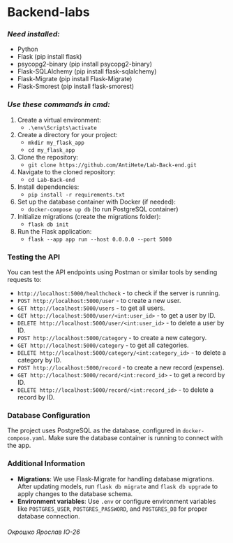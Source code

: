 # Backend-labs

### *Need installed:* 
- Python
- Flask (pip install flask)
- psycopg2-binary (pip install psycopg2-binary)
- Flask-SQLAlchemy (pip install flask-sqlalchemy)
- Flask-Migrate (pip install Flask-Migrate)
- Flask-Smorest (pip install flask-smorest)

### *Use these commands in cmd:*
1. Create a virtual environment:
   - `.\env\Scripts\activate`
2. Create a directory for your project:
   - `mkdir my_flask_app`
   - `cd my_flask_app`
3. Clone the repository:
   - `git clone https://github.com/AntiHete/Lab-Back-end.git`
4. Navigate to the cloned repository:
   - `cd Lab-Back-end` 
5. Install dependencies:
   - `pip install -r requirements.txt`
6. Set up the database container with Docker (if needed):
   - `docker-compose up db` (to run PostgreSQL container)
7. Initialize migrations (create the migrations folder):
   - `flask db init`
8. Run the Flask application:
   - `flask --app app run --host 0.0.0.0 --port 5000` 

### Testing the API
You can test the API endpoints using Postman or similar tools by sending requests to:

- `http://localhost:5000/healthcheck` - to check if the server is running.
- `POST http://localhost:5000/user` - to create a new user.
- `GET http://localhost:5000/users` - to get all users.
- `GET http://localhost:5000/user/<int:user_id>` - to get a user by ID.
- `DELETE http://localhost:5000/user/<int:user_id>` - to delete a user by ID.
- `POST http://localhost:5000/category` - to create a new category.
- `GET http://localhost:5000/category` - to get all categories.
- `DELETE http://localhost:5000/category/<int:category_id>` - to delete a category by ID.
- `POST http://localhost:5000/record` - to create a new record (expense).
- `GET http://localhost:5000/record/<int:record_id>` - to get a record by ID.
- `DELETE http://localhost:5000/record/<int:record_id>` - to delete a record by ID.

### Database Configuration
The project uses PostgreSQL as the database, configured in `docker-compose.yaml`. Make sure the database container is running to connect with the app.

### Additional Information
- **Migrations**: We use Flask-Migrate for handling database migrations. After updating models, run `flask db migrate` and `flask db upgrade` to apply changes to the database schema.
- **Environment variables**: Use `.env` or configure environment variables like `POSTGRES_USER`, `POSTGRES_PASSWORD`, and `POSTGRES_DB` for proper database connection.

###### Окрошко Ярослав ІО-26
